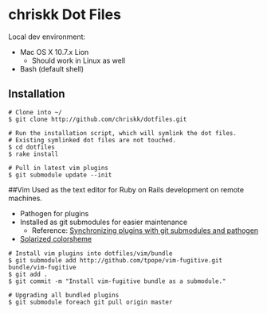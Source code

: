 # chriskk Dot Files
Local dev environment:

* Mac OS X 10.7.x Lion
  * Should work in Linux as well
* Bash (default shell)

## Installation

```
# Clone into ~/
$ git clone http://github.com/chriskk/dotfiles.git
```
```
# Run the installation script, which will symlink the dot files.
# Existing symlinked dot files are not touched.
$ cd dotfiles
$ rake install
```
```
# Pull in latest vim plugins
$ git submodule update --init
```

##Vim
Used as the text editor for Ruby on Rails development on remote machines.

  * Pathogen for plugins
  * Installed as git submodules for easier maintenance
    * Reference: [Synchronizing plugins with git submodules and pathogen](http://vimcasts.org/episodes/synchronizing-plugins-with-git-submodules-and-pathogen/)
  * [Solarized colorsheme](https://github.com/altercation/vim-colors-solarized)

```
# Install vim plugins into dotfiles/vim/bundle
$ git submodule add http://github.com/tpope/vim-fugitive.git bundle/vim-fugitive
$ git add .
$ git commit -m "Install vim-fugitive bundle as a submodule."
```

```
# Upgrading all bundled plugins
$ git submodule foreach git pull origin master
```
